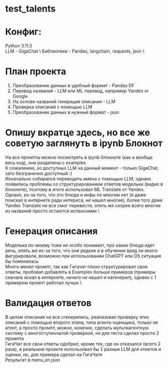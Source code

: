 # test_talents
# Конфиг: 
Python 3.11.5 \
LLM - GigaChat \ 
Библиотеки - Pandas, langchain, requests, json \ 
# План проекта
1) Преобразование данных в удобный формат - Pandas DF
2) Перевод названий - LLM или ML перевод, например Yandex or Google
3) На основе названий генерация описания - LLM
4) Проверка описаний с помощью LLM
5) Преобразование данных в нужный формат - json
# Опишу вкратце здесь, но все же советую заглянуть в ipynb Блокнот 
На все промпты можно посмотреть в ipynb блокноте (как и вообще весь код), они разделены с examples \
К сожалению, из доступных LLM на данный момент - только GigaChat, зато безгранично доступный :) \
Изначально собирался переводить имена с помощью LLM, однако появились проблемы со структурированием ответов модельки (видно в блокноте), поэтому в итоге использовал ML Translate от Yandex. \
Однако, из-за того, что это блюда и инфы по многим нет (я даже поискал в интернете ради интереса, не нашел многие), более того даже Yandex Translate не все смог перевести, опять же скорее всего многие из названий просто остаются испанскими \
# Генерация описания
Моделька по-моему тоже не особо понимает, про какие блюда идет речь, опять же из-за того, что они редкие и в обучении вряд ли много фигурировали, возможно при использовании ChatGPT или DS ситуация бы поменялась\
Много менял промпт, так как Гигачат плохо структурировал свои ответы, пробовал добавлять в Examples больше примеров (примеры сначала искал в интернете, ничего не нашел и нагенерил), однако с 1 примером промпт работал лучше \
# Валидация ответов
В целом описания на все сгенерились, реализовал проверку этих описаний с помощью второго этапа, типа агента-оценщика, только не агент, а просто промпт, можно, конечно, сделать мультиагентную систему с многоступенчатой проверкой, но для теста сделал просто 2 промпта \
ГигаЧат все свои ответы одобрил, кроме тех, где он отказался (всего 2 раза), в реальном проекте использовал бы 2 разные LLM для ответов и оценки, но, для примера сделал на ГигаЧате \
Результат в menu_en.json

